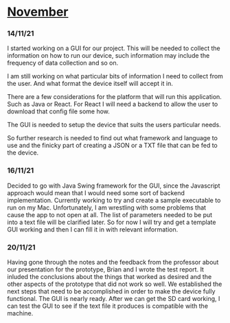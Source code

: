 # <ins>November</ins>

### 14/11/21
I started working on a GUI for our project. This will be needed to collect the information on how to run our device, such information may include the frequency of data collection and so on.

I am still working on what particular bits of information I need to collect from the user. And what format the device itself will accept it in.

There are a few considerations for the platform that will run this application. Such as Java or React. For React I will need a backend to allow the user to download that config file some how.

The GUI is needed to setup the device that suits the users particular needs.

So further research is needed to find out what framework and language to use and the finicky part of creating a JSON or a TXT file that can be fed to the device.

### 16/11/21
Decided to go with Java Swing framework for the GUI, since the Javascript approach would mean that I would need some sort of backend implementation. Currently working to try and create a sample executable to run on my Mac. Unfortunately, I am wrestling with some problems that cause the app to not open at all. The list of parameters needed to be put into a text file will be clarified later. So for now I will try and get a template GUI working and then I can fill it in with relevant information.

### 20/11/21
Having gone through the notes and the feedback from the professor about our presentation for the prototype, Brian and I wrote the test report. It inluded the conclusions about the things that worked as desired and the other aspects of the prototype that did not work so well. We established the next steps that need to be accomplished in order to make the device fully functional. The GUI is nearly ready. After we can get the SD card working, I can test the GUI to see if the text file it produces is compatible with the machine.
